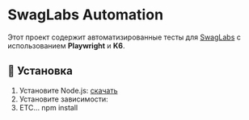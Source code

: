 # SwagLabs Automation

Этот проект содержит автоматизированные тесты для [SwagLabs](https://www.saucedemo.com) с использованием **Playwright** и **K6**.

## 📌 Установка
1. Установите Node.js: [скачать](https://nodejs.org/)
2. Установите зависимости:
3. ETC...
   npm install